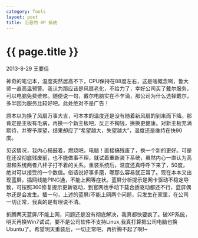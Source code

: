 ```yaml
---
category: Tools
layout: post
title: 万恶的 XP 系统 
---
```


{{ page.title }}
================

<p class="meta">2013-8-29 王要佳</p>

神奇的笔记本，温度突然居高不下，CPU保持在88度左右，这是啥概念啊，鲁大师一直高温预警。我认为那应该是风扇老化，不给力了，幸好公司买了戴尔服务，可以电脑免费维修。随便说一句，戴尔电脑实在不乍滴，那公司为什么选择戴尔，多半因为服务比较好吧。此处绝对不是广告！

原本以为换了风扇万事大吉，可本本的温度还是没有随着新风扇的到来而下降。那肯定是主板有毛病，再换一个新主板吧，反正不掏钱，换换更健康。对新主板充满期待，并寄予厚望，结果却应了“希望越大，失望越大”，温度还是维持在快90度。

见这情况，我内心捣鼓着，燃烧吧，电脑！直接搞残废了，换一个新的更好。可是在还没彻底残废前，也不能做事不理，就试着重新装下系统，虽然内心一直认为高温和系统两者八杆子打不着的关系。重装系统后，温度还真呼呼下来了，50度，绝对可以接受的一个数值。俗话说好事多磨，哪那么容易就正常了。现在本本又出现蓝屏，插网线能PING通，不能上网等症状。蓝屏分析提示是网卡驱动不稳定导致，可按照360修复提示更新驱动，到官网也手动下载合适驱动都还不行，蓝屏偶尔还是会发生。插一句，上述的蓝屏/不能上网两个问题，只发生在家里，在公司一切正常，我真的是有理说不清。

折腾两天蓝屏/不能上网，问题还是没有彻底解决，我真都快要疯了。破XP系统，明天再换Win7试试，要不是公司软件不支持Linux,我真打算把公司电脑也换Ubuntu了。希望明天重装后，一切正常吧，再折腾不起了啊!~










